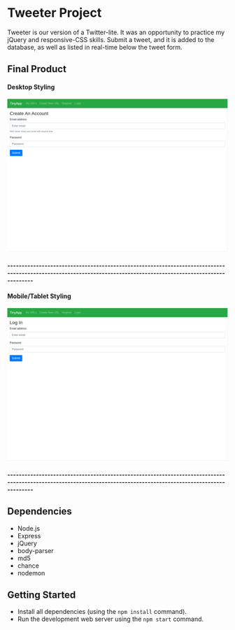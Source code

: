 # Tweeter Project

Tweeter is our version of a Twitter-lite. It was an opportunity to practice my jQuery and responsive-CSS skills. Submit a tweet, and it is added to the database, as well as listed in real-time below the tweet form.

## Final Product

#### Desktop Styling

!["Desktop"](https://github.com/aaronpio/tinyapp/blob/master/docs/register-page.png?raw=true)

#### -----------------------------------------------------------------------------------------------------------------------------------------------------------------

#### Mobile/Tablet Styling

!["Mobile-Tablet"](https://github.com/aaronpio/tinyapp/blob/master/docs/login-page.png?raw=true)

#### -----------------------------------------------------------------------------------------------------------------------------------------------------------------

## Dependencies

- Node.js
- Express
- jQuery
- body-parser
- md5
- chance
- nodemon

## Getting Started

- Install all dependencies (using the `npm install` command).
- Run the development web server using the `npm start` command.

